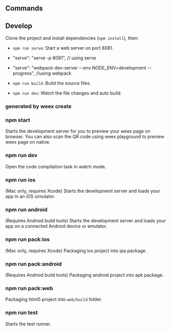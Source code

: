 ## Commands

## Develop

Clone the project and install dependencies (`npm install`), then:

+ `npm run serve`: Start a web server on port 8081.    

+ "serve": "serve -p 8081",   // using serve 
+ "serve": "webpack-dev-server --env.NODE_ENV=development --progress",  //using webpack  

+ `npm run build`: Build the source files.
+ `npm run dev`: Watch the file changes and auto build.



### generated by weex create

### npm start

Starts the development server for you to preview your weex page on browser.
You can also scan the QR code using weex playground to preview weex page on native.

### npm run dev

Open the code compilation task in watch mode.

### npm run ios

(Mac only, requires Xcode)
Starts the development server and loads your app in an iOS simulator.

### npm run android

(Requires Android build tools)
Starts the development server and loads your app on a connected Android device or emulator.

### npm run pack:ios

(Mac only, requires Xcode)
Packaging ios project into ipa package.

### npm run pack:android

(Requires Android build tools)
Packaging android project into apk package.

### npm run pack:web

Packaging html5 project into `web/build` folder.

### npm run test

Starts the test runner.
